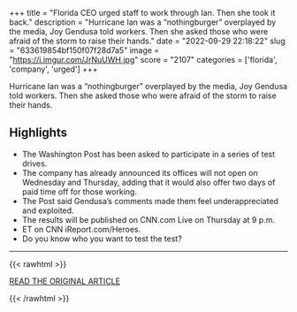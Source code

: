 +++
title = "Florida CEO urged staff to work through Ian. Then she took it back."
description = "Hurricane Ian was a “nothingburger” overplayed by the media, Joy Gendusa told workers. Then she asked those who were afraid of the storm to raise their hands."
date = "2022-09-29 22:18:22"
slug = "633619854bf150f07f28d7a5"
image = "https://i.imgur.com/JrNuUWH.jpg"
score = "2107"
categories = ['florida', 'company', 'urged']
+++

Hurricane Ian was a “nothingburger” overplayed by the media, Joy Gendusa told workers. Then she asked those who were afraid of the storm to raise their hands.

## Highlights

- The Washington Post has been asked to participate in a series of test drives.
- The company has already announced its offices will not open on Wednesday and Thursday, adding that it would also offer two days of paid time off for those working.
- The Post said Gendusa’s comments made them feel underappreciated and exploited.
- The results will be published on CNN.com Live on Thursday at 9 p.m.
- ET on CNN iReport.com/Heroes.
- Do you know who you want to test the test?

---

{{< rawhtml >}}
  <p class="article-category">
    <a target="_blank" href="https://www.washingtonpost.com/nation/2022/09/28/florida-ceo-postcardmania-hurricane-ian/?utm_source=rss&amp;utm_medium=referral&amp;utm_campaign=wp_homepage">READ THE ORIGINAL ARTICLE</a>
  </p>
{{< /rawhtml >}}
